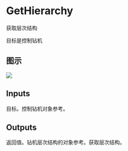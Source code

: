 # GetHierarchy

获取层次结构

目标是控制钻机

## 图示

![]($-20221218-18313676.png)

## Inputs

目标。控制钻机对象参考。 

## Outputs

返回值。钻机层次结构的对象参考。获取层次结构。
